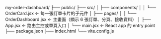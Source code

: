 my-order-dashboard/
├── public/
├── src/
│   ├── components/
│   │   └── OrderCard.jsx          ← 每一張訂單卡片的子元件
│   ├── pages/
│   │   └── OrderDashboard.jsx     ← 主畫面（顯示 6 張訂單、分頁、接收資料）
│   ├── App.jsx                    ← 路由主控或單頁入口
│   └── main.jsx                   ← React app 的 entry point
├── package.json
├── index.html
└── vite.config.js
